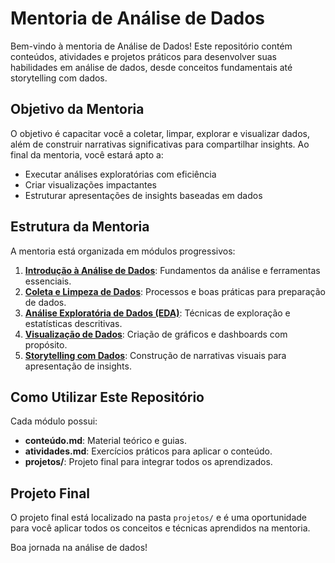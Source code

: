 # Mentoria de Análise de Dados

Bem-vindo à mentoria de Análise de Dados! Este repositório contém conteúdos, atividades e projetos práticos para desenvolver suas habilidades em análise de dados, desde conceitos fundamentais até storytelling com dados.

## Objetivo da Mentoria

O objetivo é capacitar você a coletar, limpar, explorar e visualizar dados, além de construir narrativas significativas para compartilhar insights. Ao final da mentoria, você estará apto a:
- Executar análises exploratórias com eficiência
- Criar visualizações impactantes
- Estruturar apresentações de insights baseadas em dados

## Estrutura da Mentoria

A mentoria está organizada em módulos progressivos:
1. **[Introdução à Análise de Dados](Módulo-1-Introdução)**: Fundamentos da análise e ferramentas essenciais.
2. **[Coleta e Limpeza de Dados](Módulo-2-Coleta-Limpeza)**: Processos e boas práticas para preparação de dados.
3. **[Análise Exploratória de Dados (EDA)](Módulo-3-EDA)**: Técnicas de exploração e estatísticas descritivas.
4. **[Visualização de Dados](Módulo-4-Visualização)**: Criação de gráficos e dashboards com propósito.
5. **[Storytelling com Dados](Módulo-5-Storytelling)**: Construção de narrativas visuais para apresentação de insights.

## Como Utilizar Este Repositório

Cada módulo possui:
- **conteúdo.md**: Material teórico e guias.
- **atividades.md**: Exercícios práticos para aplicar o conteúdo.
- **projetos/**: Projeto final para integrar todos os aprendizados.

## Projeto Final

O projeto final está localizado na pasta `projetos/` e é uma oportunidade para você aplicar todos os conceitos e técnicas aprendidos na mentoria. 

Boa jornada na análise de dados!
